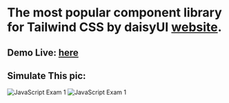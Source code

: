 # The most popular component library for Tailwind CSS by daisyUI [website](https://daisyui.com/).

## Demo Live: [here](https://main--incandescent-maamoul-306883.netlify.app/)

## Simulate This pic:

<img src="https://drive.google.com/uc?export=view&id=1yTOblFNRyzp1YYleugsBO5rWonN34oUd" alt="JavaScript Exam 1" />
<img src="https://drive.google.com/uc?export=view&id=1XjhJWGbkdm2l-5eeslCBfLvXLyumv6Nd" alt="JavaScript Exam 1" />
